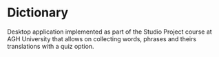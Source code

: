 # Dictionary

Desktop application implemented as part of the Studio Project course at AGH University that allows on collecting words, phrases and theirs translations with a quiz option.
